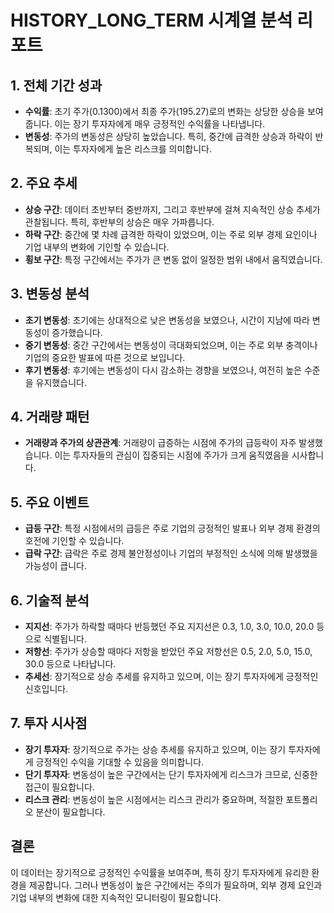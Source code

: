# HISTORY_LONG_TERM 시계열 분석 리포트

## 1. 전체 기간 성과
- **수익률**: 초기 주가(0.1300)에서 최종 주가(195.27)로의 변화는 상당한 상승을 보여줍니다. 이는 장기 투자자에게 매우 긍정적인 수익률을 나타냅니다.
- **변동성**: 주가의 변동성은 상당히 높았습니다. 특히, 중간에 급격한 상승과 하락이 반복되며, 이는 투자자에게 높은 리스크를 의미합니다.

## 2. 주요 추세
- **상승 구간**: 데이터 초반부터 중반까지, 그리고 후반부에 걸쳐 지속적인 상승 추세가 관찰됩니다. 특히, 후반부의 상승은 매우 가파릅니다.
- **하락 구간**: 중간에 몇 차례 급격한 하락이 있었으며, 이는 주로 외부 경제 요인이나 기업 내부의 변화에 기인할 수 있습니다.
- **횡보 구간**: 특정 구간에서는 주가가 큰 변동 없이 일정한 범위 내에서 움직였습니다.

## 3. 변동성 분석
- **초기 변동성**: 초기에는 상대적으로 낮은 변동성을 보였으나, 시간이 지남에 따라 변동성이 증가했습니다.
- **중기 변동성**: 중간 구간에서는 변동성이 극대화되었으며, 이는 주로 외부 충격이나 기업의 중요한 발표에 따른 것으로 보입니다.
- **후기 변동성**: 후기에는 변동성이 다시 감소하는 경향을 보였으나, 여전히 높은 수준을 유지했습니다.

## 4. 거래량 패턴
- **거래량과 주가의 상관관계**: 거래량이 급증하는 시점에 주가의 급등락이 자주 발생했습니다. 이는 투자자들의 관심이 집중되는 시점에 주가가 크게 움직였음을 시사합니다.

## 5. 주요 이벤트
- **급등 구간**: 특정 시점에서의 급등은 주로 기업의 긍정적인 발표나 외부 경제 환경의 호전에 기인할 수 있습니다.
- **급락 구간**: 급락은 주로 경제 불안정성이나 기업의 부정적인 소식에 의해 발생했을 가능성이 큽니다.

## 6. 기술적 분석
- **지지선**: 주가가 하락할 때마다 반등했던 주요 지지선은 0.3, 1.0, 3.0, 10.0, 20.0 등으로 식별됩니다.
- **저항선**: 주가가 상승할 때마다 저항을 받았던 주요 저항선은 0.5, 2.0, 5.0, 15.0, 30.0 등으로 나타납니다.
- **추세선**: 장기적으로 상승 추세를 유지하고 있으며, 이는 장기 투자자에게 긍정적인 신호입니다.

## 7. 투자 시사점
- **장기 투자자**: 장기적으로 주가는 상승 추세를 유지하고 있으며, 이는 장기 투자자에게 긍정적인 수익을 기대할 수 있음을 의미합니다.
- **단기 투자자**: 변동성이 높은 구간에서는 단기 투자자에게 리스크가 크므로, 신중한 접근이 필요합니다.
- **리스크 관리**: 변동성이 높은 시점에서는 리스크 관리가 중요하며, 적절한 포트폴리오 분산이 필요합니다.

## 결론
이 데이터는 장기적으로 긍정적인 수익률을 보여주며, 특히 장기 투자자에게 유리한 환경을 제공합니다. 그러나 변동성이 높은 구간에서는 주의가 필요하며, 외부 경제 요인과 기업 내부의 변화에 대한 지속적인 모니터링이 필요합니다.